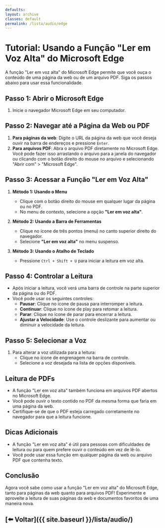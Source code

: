 ```yaml
---
defaults:
layout: archive
classes: default
permalink: /lista/audio/edge
---
```

# Tutorial: Usando a Função "Ler em Voz Alta" do Microsoft Edge

A função "Ler em voz alta" do Microsoft Edge permite que você ouça o conteúdo de uma página da web ou de um arquivo PDF. Siga os passos abaixo para usar essa funcionalidade.

## Passo 1: Abrir o Microsoft Edge

1. Inicie o navegador Microsoft Edge em seu computador.

## Passo 2: Navegar até a Página da Web ou PDF

1. **Para páginas da web**: Digite o URL da página da web que você deseja ouvir na barra de endereços e pressione `Enter`.
2. **Para arquivos PDF**: Abra o arquivo PDF diretamente no Microsoft Edge. Você pode fazer isso arrastando o arquivo para a janela do navegador ou clicando com o botão direito do mouse no arquivo e selecionando "Abrir com" > "Microsoft Edge".

## Passo 3: Acessar a Função "Ler em Voz Alta"

1. **Método 1: Usando o Menu**
   - Clique com o botão direito do mouse em qualquer lugar da página ou no PDF.
   - No menu de contexto, selecione a opção **"Ler em voz alta"**.

2. **Método 2: Usando a Barra de Ferramentas**
   - Clique no ícone de três pontos (menu) no canto superior direito do navegador.
   - Selecione **"Ler em voz alta"** no menu suspenso.

3. **Método 3: Usando o Atalho de Teclado**
   - Pressione `Ctrl + Shift + U` para iniciar a leitura em voz alta.

## Passo 4: Controlar a Leitura

- Após iniciar a leitura, você verá uma barra de controle na parte superior da página ou do PDF.
- Você pode usar os seguintes controles:
  - **Pausar**: Clique no ícone de pausa para interromper a leitura.
  - **Continuar**: Clique no ícone de play para retomar a leitura.
  - **Parar**: Clique no ícone de parar para encerrar a leitura.
  - **Ajustar a Velocidade**: Use o controle deslizante para aumentar ou diminuir a velocidade da leitura.

## Passo 5: Selecionar a Voz

1. Para alterar a voz utilizada para a leitura:
   - Clique no ícone de engrenagem na barra de controle.
   - Selecione a voz desejada na lista de opções disponíveis.

## Leitura de PDFs

- A função "Ler em voz alta" também funciona em arquivos PDF abertos no Microsoft Edge. 
- Você pode ouvir o texto contido no PDF da mesma forma que faria em uma página da web.
- Certifique-se de que o PDF esteja carregado corretamente no navegador para que a leitura funcione.

## Dicas Adicionais

- A função "Ler em voz alta" é útil para pessoas com dificuldades de leitura ou para quem prefere ouvir o conteúdo em vez de lê-lo.
- Você pode usar essa função em qualquer página da web ou arquivo PDF que contenha texto.

## Conclusão

Agora você sabe como usar a função "Ler em voz alta" do Microsoft Edge, tanto para páginas da web quanto para arquivos PDF! Experimente e aproveite a leitura de suas páginas da web e documentos favoritos de uma maneira nova.


## [⬅️ Voltar]({{ site.baseurl }}/lista/audio/)